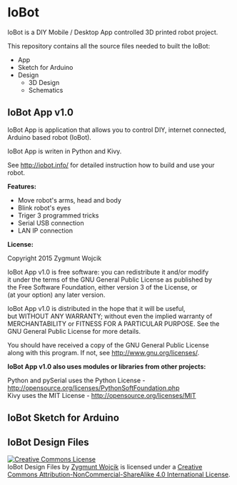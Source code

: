 IoBot
=====

IoBot is a DIY Mobile / Desktop App controlled 3D printed robot project.

This repository contains all the source files needed to built the IoBot:
- App
- Sketch for Arduino
- Design
  - 3D Design
  - Schematics
















IoBot App v1.0
--------------

IoBot App is application that allows you to control DIY, internet connected, Arduino based robot (IoBot).

IoBot App is writen in Python and Kivy.

See http://iobot.info/ for detailed instruction how to build and use your robot.


__Features:__

- Move robot's arms, head and body
- Blink robot's eyes
- Triger 3 programmed tricks
- Serial USB connection
- LAN IP connection


__License:__

Copyright 2015 Zygmunt Wojcik

IoBot App v1.0 is free software: you can redistribute it and/or modify  
it under the terms of the GNU General Public License as published by  
the Free Software Foundation, either version 3 of the License, or  
(at your option) any later version.

IoBot App v1.0 is distributed in the hope that it will be useful,  
but WITHOUT ANY WARRANTY; without even the implied warranty of  
MERCHANTABILITY or FITNESS FOR A PARTICULAR PURPOSE.  See the  
GNU General Public License for more details.

You should have received a copy of the GNU General Public License  
along with this program.  If not, see <http://www.gnu.org/licenses/>.  


__IoBot App v1.0 also uses modules or libraries from other projects:__

Python and pySerial uses the Python License - http://opensource.org/licenses/PythonSoftFoundation.php  
Kivy uses the MIT License - http://opensource.org/licenses/MIT







IoBot Sketch for Arduino
------------------------







IoBot Design Files
------------------




<a rel="license" href="http://creativecommons.org/licenses/by-nc-sa/4.0/"><img alt="Creative Commons License" style="border-width:0" src="https://i.creativecommons.org/l/by-nc-sa/4.0/88x31.png" /></a><br /><span xmlns:dct="http://purl.org/dc/terms/" property="dct:title">IoBot Design Files</span> by <a xmlns:cc="http://creativecommons.org/ns#" href="http://www.iobot.info" property="cc:attributionName" rel="cc:attributionURL">Zygmunt Wojcik</a> is licensed under a <a rel="license" href="http://creativecommons.org/licenses/by-nc-sa/4.0/">Creative Commons Attribution-NonCommercial-ShareAlike 4.0 International License</a>.




